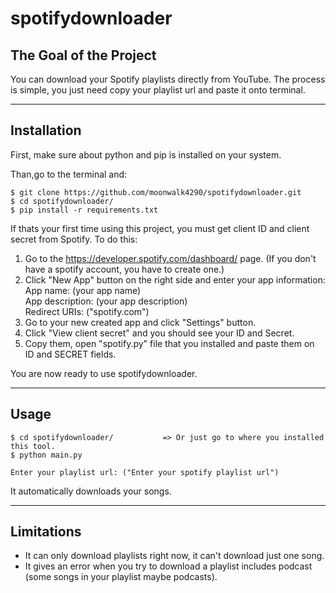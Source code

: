 # spotifydownloader

## The Goal of the Project
You can download your Spotify playlists directly from YouTube. The process is simple, you just need copy your playlist url and paste it onto terminal.

---

## Installation
First, make sure about python and pip is installed on your system. 

Than,go to the terminal and:
```
$ git clone https://github.com/moonwalk4290/spotifydownloader.git
$ cd spotifydownloader/
$ pip install -r requirements.txt
```

If thats your first time using this project, you must get client ID and client secret from Spotify.
To do this:

1) Go to the https://developer.spotify.com/dashboard/ page. (If you don't have a spotify account, you have to create one.)
2) Click "New App" button on the right side and enter your app information:<br>
  App name:        (your app name) <br>
  App description: (your app description) <br>
  Redirect URIs:   ("spotify.com") <br>
3) Go to your new created app and click "Settings" button.
4) Click "View client secret" and you should see your ID and Secret.
5) Copy them, open "spotify.py" file that you installed and paste them on ID and SECRET fields.
  
You are now ready to use spotifydownloader. 

---

## Usage

```
$ cd spotifydownloader/           => Or just go to where you installed this tool.
$ python main.py

Enter your playlist url: ("Enter your spotify playlist url")
```

It automatically downloads your songs.

---

## Limitations
- It can only download playlists right now, it can't download just one song.
- It gives an error when you try to download a playlist includes podcast (some songs in your playlist maybe podcasts).
